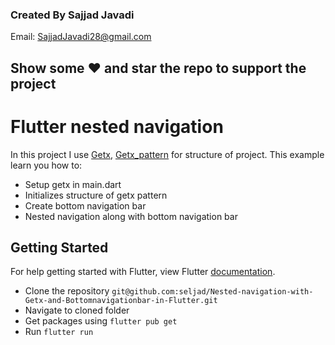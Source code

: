 ### Created By Sajjad Javadi
Email: SajjadJavadi28@gmail.com

## Show some :heart: and star the repo to support the project

# Flutter nested navigation
In this project I use [Getx](https://pub.dev/packages/get), [Getx_pattern](https://github.com/kauemurakami/getx_pattern) for structure of project.
This example learn you how to:
- Setup getx in main.dart
- Initializes structure of getx pattern
- Create bottom navigation bar
- Nested navigation along with bottom navigation bar

## Getting Started

For help getting started with Flutter, view Flutter [documentation](https://flutter.dev/).

- Clone the repository `git@github.com:seljad/Nested-navigation-with-Getx-and-Bottomnavigationbar-in-Flutter.git`
- Navigate to cloned folder
- Get packages using `flutter pub get`
- Run `flutter run`
